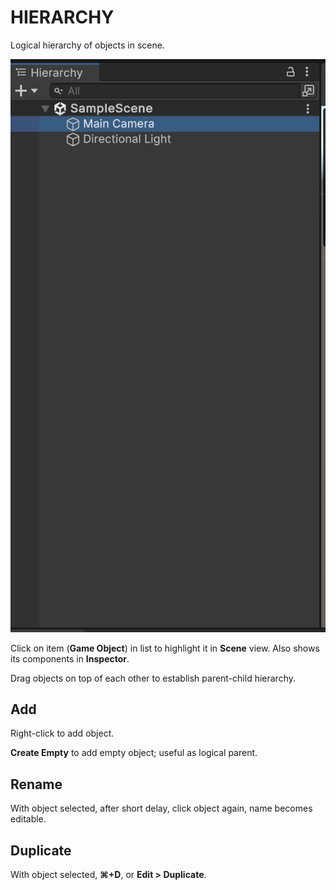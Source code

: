 # HIERARCHY

Logical hierarchy of objects in scene.

![Hierarchy](/assets/interface/hierarchy.png)

Click on item (**Game Object**) in list to highlight it in **Scene** view. Also shows its components in **Inspector**.

Drag objects on top of each other to establish parent-child hierarchy.

## Add

Right-click to add object.

**Create Empty** to add empty object; useful as logical parent.

## Rename

With object selected, after short delay, click object again, name becomes editable.

## Duplicate

With object selected, **⌘+D**, or **Edit > Duplicate**.
